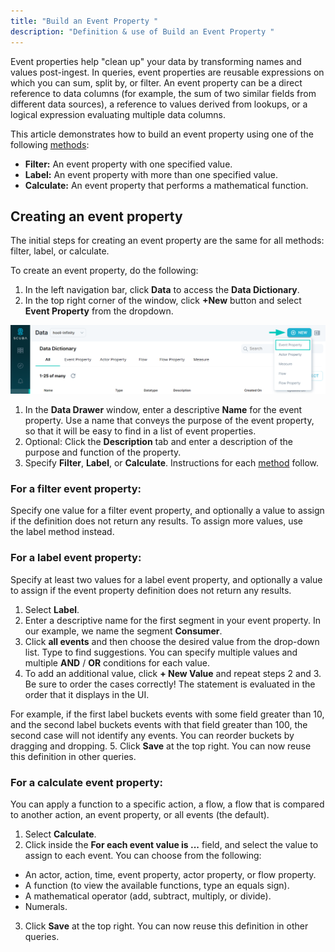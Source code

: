 ```yaml
---
title: "Build an Event Property "
description: "Definition & use of Build an Event Property "
---
```

Event properties help "clean up" your data by transforming names and values post-ingest. In queries, event properties are reusable expressions on which you can sum, split by, or filter. An event property can be a direct reference to data columns (for example, the sum of two similar fields from different data sources), a reference to values derived from lookups, or a logical expression evaluating multiple data columns.

This article demonstrates how to build an event property using one of the following [methods](../method):

- **Filter:** An event property with one specified value.
- **Label:** An event property with more than one specified value.
- **Calculate:** An event property that performs a mathematical function.

## Creating an event property

The initial steps for creating an event property are the same for all methods: filter, label, or calculate.

To create an event property, do the following:

1. In the left navigation bar, click **Data** to access the **Data Dictionary**.
2. In the top right corner of the window, click **+New** button and select **Event Property** from the dropdown.

![](./attachments/EventProperty01.png)

1. In the **Data Drawer** window, enter a descriptive **Name** for the event property. Use a name that conveys the purpose of the event property, so that it will be easy to find in a list of event properties. 
2. Optional: Click the **Description** tab and enter a description of the purpose and function of the property.
3. Specify **Filter**, **Label**, or **Calculate**. Instructions for each [method](../method) follow.

### For a filter event property:

Specify one value for a filter event property, and optionally a value to assign if the definition does not return any results. To assign more values, use the label method instead.

### For a label event property:

Specify at least two values for a label event property, and optionally a value to assign if the event property definition does not return any results.

1. Select **Label**.
2. Enter a descriptive name for the first segment in your event property. In our example, we name the segment **Consumer**.
3. Click **all events** and then choose the desired value from the drop-down list. Type to find suggestions. You can specify multiple values and multiple **AND** / **OR** conditions for each value.
4. To add an additional value, click **+ New Value** and repeat steps 2 and 3. Be sure to order the cases correctly! The statement is evaluated in the order that it displays in the UI.  
  
For example, if the first label buckets events with some field greater than 10, and the second label buckets events with that field greater than 100, the second case will not identify any events. You can reorder buckets by dragging and dropping.
5. Click **Save** at the top right. You can now reuse this definition in other queries.

### For a calculate event property:

You can apply a function to a specific action, a flow, a flow that is compared to another action, an event property, or all events (the default).

1. Select **Calculate**.
2. Click inside the **For each event value is ...** field, and select the value to assign to each event. You can choose from the following:
-   An actor, action, time, event property, actor property, or flow property.
-   A function (to view the available functions, type an equals sign).
-   A mathematical operator (add, subtract, multiply, or divide).
-   Numerals.
3. Click **Save** at the top right. You can now reuse this definition in other queries.